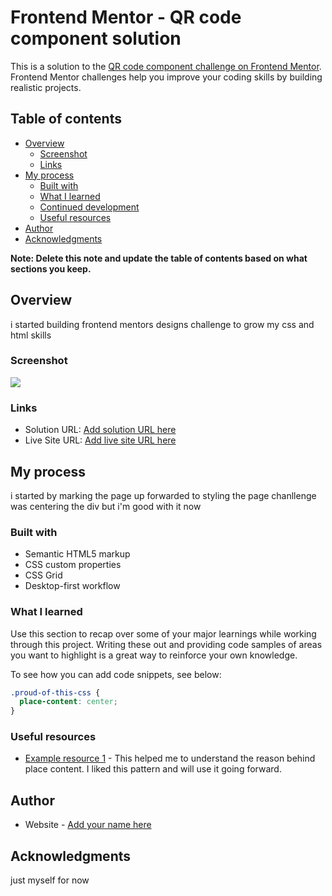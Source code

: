 # Frontend Mentor - QR code component solution

This is a solution to the [QR code component challenge on Frontend Mentor](https://www.frontendmentor.io/challenges/qr-code-component-iux_sIO_H). Frontend Mentor challenges help you improve your coding skills by building realistic projects. 

## Table of contents

- [Overview](#overview)
  - [Screenshot](#screenshot)
  - [Links](#links)
- [My process](#my-process)
  - [Built with](#built-with)
  - [What I learned](#what-i-learned)
  - [Continued development](#continued-development)
  - [Useful resources](#useful-resources)
- [Author](#author)
- [Acknowledgments](#acknowledgments)

**Note: Delete this note and update the table of contents based on what sections you keep.**

## Overview
i started building frontend mentors designs challenge to grow my css and html skills
### Screenshot

![](./screenshot.jpg)


### Links

- Solution URL: [Add solution URL here](https://your-solution-url.com)
- Live Site URL: [Add live site URL here](https://your-live-site-url.com)

## My process
i started by marking the page up forwarded to styling the page chanllenge was centering the div but i'm good with it now
### Built with

- Semantic HTML5 markup
- CSS custom properties
- CSS Grid
- Desktop-first workflow



### What I learned

Use this section to recap over some of your major learnings while working through this project. Writing these out and providing code samples of areas you want to highlight is a great way to reinforce your own knowledge.

To see how you can add code snippets, see below:


```css
.proud-of-this-css {
  place-content: center;
}
```



### Useful resources

- [Example resource 1](https://css-tricks.com/almanac/properties/p/place-content/) - This helped me to understand the reason behind place content.  I  liked this pattern and will use it going forward.


## Author

- Website - [Add your name here](https://www.your-site.com)



## Acknowledgments
just myself for now
